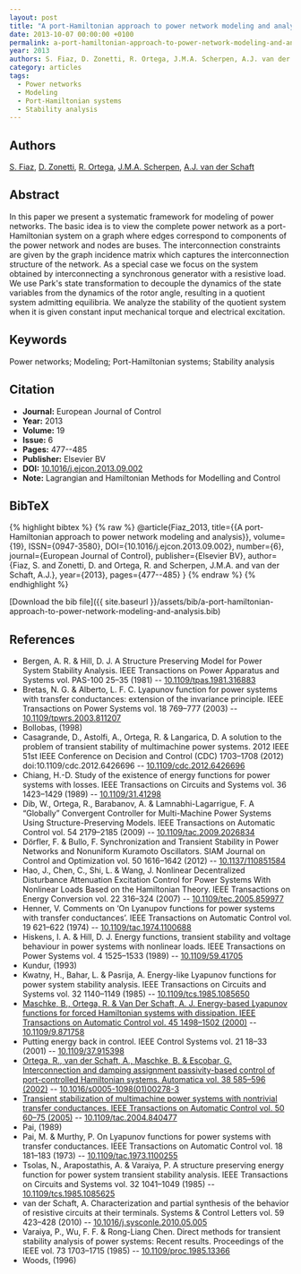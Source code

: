 ```yaml
---
layout: post
title: "A port-Hamiltonian approach to power network modeling and analysis"
date: 2013-10-07 00:00:00 +0100
permalink: a-port-hamiltonian-approach-to-power-network-modeling-and-analysis
year: 2013
authors: S. Fiaz, D. Zonetti, R. Ortega, J.M.A. Scherpen, A.J. van der Schaft
category: articles
tags:
  - Power networks
  - Modeling
  - Port-Hamiltonian systems
  - Stability analysis
---
```

 
## Authors
[S. Fiaz](authors/s-fiaz), [D. Zonetti](authors/daniele-zonetti), [R. Ortega](authors/romeo-ortega), [J.M.A. Scherpen](authors/jacquelien-m-a-scherpen), [A.J. van der Schaft](authors/arjan-van-der-schaft)
 
## Abstract
In this paper we present a systematic framework for modeling of power networks. The basic idea is to view the complete power network as a port-Hamiltonian system on a graph where edges correspond to components of the power network and nodes are buses. The interconnection constraints are given by the graph incidence matrix which captures the interconnection structure of the network. As a special case we focus on the system obtained by interconnecting a synchronous generator with a resistive load. We use Park's state transformation to decouple the dynamics of the state variables from the dynamics of the rotor angle, resulting in a quotient system admitting equilibria. We analyze the stability of the quotient system when it is given constant input mechanical torque and electrical excitation.
 
## Keywords
Power networks; Modeling; Port-Hamiltonian systems; Stability analysis
 
## Citation
- **Journal:** European Journal of Control
- **Year:** 2013
- **Volume:** 19
- **Issue:** 6
- **Pages:** 477--485
- **Publisher:** Elsevier BV
- **DOI:** [10.1016/j.ejcon.2013.09.002](https://doi.org/10.1016/j.ejcon.2013.09.002)
- **Note:** Lagrangian and Hamiltonian Methods for Modelling and Control
 
## BibTeX
{% highlight bibtex %}
{% raw %}
@article{Fiaz_2013,
  title={{A port-Hamiltonian approach to power network modeling and analysis}},
  volume={19},
  ISSN={0947-3580},
  DOI={10.1016/j.ejcon.2013.09.002},
  number={6},
  journal={European Journal of Control},
  publisher={Elsevier BV},
  author={Fiaz, S. and Zonetti, D. and Ortega, R. and Scherpen, J.M.A. and van der Schaft, A.J.},
  year={2013},
  pages={477--485}
}
{% endraw %}
{% endhighlight %}
 
[Download the bib file]({{ site.baseurl }}/assets/bib/a-port-hamiltonian-approach-to-power-network-modeling-and-analysis.bib)
 
## References
- Bergen, A. R. & Hill, D. J. A Structure Preserving Model for Power System Stability Analysis. IEEE Transactions on Power Apparatus and Systems vol. PAS-100 25–35 (1981) -- [10.1109/tpas.1981.316883](https://doi.org/10.1109/tpas.1981.316883)
- Bretas, N. G. & Alberto, L. F. C. Lyapunov function for power systems with transfer conductances: extension of the invariance principle. IEEE Transactions on Power Systems vol. 18 769–777 (2003) -- [10.1109/tpwrs.2003.811207](https://doi.org/10.1109/tpwrs.2003.811207)
- Bollobas, (1998)
- Casagrande, D., Astolfi, A., Ortega, R. & Langarica, D. A solution to the problem of transient stability of multimachine power systems. 2012 IEEE 51st IEEE Conference on Decision and Control (CDC) 1703–1708 (2012) doi:10.1109/cdc.2012.6426696 -- [10.1109/cdc.2012.6426696](https://doi.org/10.1109/cdc.2012.6426696)
- Chiang, H.-D. Study of the existence of energy functions for power systems with losses. IEEE Transactions on Circuits and Systems vol. 36 1423–1429 (1989) -- [10.1109/31.41298](https://doi.org/10.1109/31.41298)
- Dib, W., Ortega, R., Barabanov, A. & Lamnabhi-Lagarrigue, F. A “Globally” Convergent Controller for Multi-Machine Power Systems Using Structure-Preserving Models. IEEE Transactions on Automatic Control vol. 54 2179–2185 (2009) -- [10.1109/tac.2009.2026834](https://doi.org/10.1109/tac.2009.2026834)
- Dörfler, F. & Bullo, F. Synchronization and Transient Stability in Power Networks and Nonuniform Kuramoto Oscillators. SIAM Journal on Control and Optimization vol. 50 1616–1642 (2012) -- [10.1137/110851584](https://doi.org/10.1137/110851584)
- Hao, J., Chen, C., Shi, L. & Wang, J. Nonlinear Decentralized Disturbance Attenuation Excitation Control for Power Systems With Nonlinear Loads Based on the Hamiltonian Theory. IEEE Transactions on Energy Conversion vol. 22 316–324 (2007) -- [10.1109/tec.2005.859977](https://doi.org/10.1109/tec.2005.859977)
- Henner, V. Comments on ‘On Lyanupov functions for power systems with transfer conductances’. IEEE Transactions on Automatic Control vol. 19 621–622 (1974) -- [10.1109/tac.1974.1100688](https://doi.org/10.1109/tac.1974.1100688)
- Hiskens, I. A. & Hill, D. J. Energy functions, transient stability and voltage behaviour in power systems with nonlinear loads. IEEE Transactions on Power Systems vol. 4 1525–1533 (1989) -- [10.1109/59.41705](https://doi.org/10.1109/59.41705)
- Kundur, (1993)
- Kwatny, H., Bahar, L. & Pasrija, A. Energy-like Lyapunov functions for power system stability analysis. IEEE Transactions on Circuits and Systems vol. 32 1140–1149 (1985) -- [10.1109/tcs.1985.1085650](https://doi.org/10.1109/tcs.1985.1085650)
- [Maschke, B., Ortega, R. & Van Der Schaft, A. J. Energy-based Lyapunov functions for forced Hamiltonian systems with dissipation. IEEE Transactions on Automatic Control vol. 45 1498–1502 (2000)](energy-based-lyapunov-functions-for-forced-hamiltonian-systems-with-dissipation) -- [10.1109/9.871758](https://doi.org/10.1109/9.871758)
- Putting energy back in control. IEEE Control Systems vol. 21 18–33 (2001) -- [10.1109/37.915398](https://doi.org/10.1109/37.915398)
- [Ortega, R., van der Schaft, A., Maschke, B. & Escobar, G. Interconnection and damping assignment passivity-based control of port-controlled Hamiltonian systems. Automatica vol. 38 585–596 (2002)](interconnection-and-damping-assignment-passivity-based-control-of-port-controlled-hamiltonian-systems) -- [10.1016/s0005-1098(01)00278-3](https://doi.org/10.1016/s0005-1098(01)00278-3)
- [Transient stabilization of multimachine power systems with nontrivial transfer conductances. IEEE Transactions on Automatic Control vol. 50 60–75 (2005)](transient-stabilization-of-multimachine-power-systems-with-nontrivial-transfer-conductances) -- [10.1109/tac.2004.840477](https://doi.org/10.1109/tac.2004.840477)
- Pai, (1989)
- Pai, M. & Murthy, P. On Lyapunov functions for power systems with transfer conductances. IEEE Transactions on Automatic Control vol. 18 181–183 (1973) -- [10.1109/tac.1973.1100255](https://doi.org/10.1109/tac.1973.1100255)
- Tsolas, N., Arapostathis, A. & Varaiya, P. A structure preserving energy function for power system transient stability analysis. IEEE Transactions on Circuits and Systems vol. 32 1041–1049 (1985) -- [10.1109/tcs.1985.1085625](https://doi.org/10.1109/tcs.1985.1085625)
- van der Schaft, A. Characterization and partial synthesis of the behavior of resistive circuits at their terminals. Systems &amp; Control Letters vol. 59 423–428 (2010) -- [10.1016/j.sysconle.2010.05.005](https://doi.org/10.1016/j.sysconle.2010.05.005)
- Varaiya, P., Wu, F. F. & Rong-Liang Chen. Direct methods for transient stability analysis of power systems: Recent results. Proceedings of the IEEE vol. 73 1703–1715 (1985) -- [10.1109/proc.1985.13366](https://doi.org/10.1109/proc.1985.13366)
- Woods, (1996)

